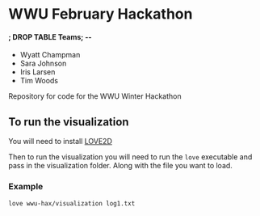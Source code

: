 # WWU February Hackathon
#### ; DROP TABLE Teams; --

- Wyatt Champman
- Sara Johnson
- Iris Larsen
- Tim Woods

Repository for code for the WWU Winter Hackathon

## To run the visualization
You will need to install [LOVE2D](https://love2d.org/)

Then to run the visualization you will need to run the `love` executable and pass in the visualization folder. Along with the file you want to load.

### Example
`love wwu-hax/visualization log1.txt`

